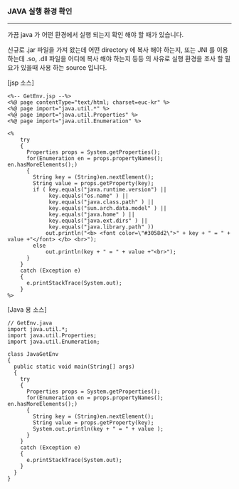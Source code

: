 ###  JAVA 실행 환경 확인

---

가끔 java 가 어떤 환경에서 실행 되는지 확인 해야 할 때가 있습니다.

신규로 .jar 파일을 가져 왔는데 어떤 directory 에 복사 해야 하는지, 또는 JNI 를 이용 하는데 .so, .dll 파일을 어디에 복사 해야 하는지 등등 의 사유로 실행 환경을 조사 할 필요가 있을때 사용 하는 source 입니다.



[jsp 소스]


	<%-- GetEnv.jsp --%>
	<%@ page contentType="text/html; charset=euc-kr" %>
	<%@ page import="java.util.*" %>
	<%@ page import="java.util.Properties" %>
	<%@ page import="java.util.Enumeration" %>
	
	<%
		try
	    {
	      Properties props = System.getProperties();
	      for(Enumeration en = props.propertyNames(); en.hasMoreElements();)
	      {
	        String key = (String)en.nextElement();
	        String value = props.getProperty(key);
	        if ( key.equals("java.runtime.version") ||
	             key.equals("os.name" ) ||
	             key.equals("java.class.path" ) ||
	             key.equals("sun.arch.data.model" ) ||
	             key.equals("java.home" ) ||
	             key.equals("java.ext.dirs" ) ||
	             key.equals("java.library.path" ))
	            out.println("<b> <font color=\"#3058d2\">" + key + " = " + value +"</font> </b> <br>");
	        else
	            out.println(key + " = " + value +"<br>");
	      }
	    }
	    catch (Exception e)
	    {
	      e.printStackTrace(System.out);
	    }
	%>



[Java 용 소스]


	// GetEnv.java
	import java.util.*;
	import java.util.Properties;
	import java.util.Enumeration;
	
	class JavaGetEnv
	{
	  public static void main(String[] args) 
	  {
		try
		{
		  Properties props = System.getProperties();
		  for(Enumeration en = props.propertyNames(); en.hasMoreElements();) 
		  {
			String key = (String)en.nextElement();
			String value = props.getProperty(key);
			System.out.println(key + " = " + value );
		  }       
		}
		catch (Exception e)
		{
		  e.printStackTrace(System.out);
		}
	  }
	}
